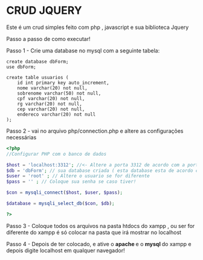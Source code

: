 # CRUD JQUERY

Este é um crud simples feito com php , javascript e sua biblioteca Jquery

Passo a passo de como executar!

Passo 1 - Crie uma database no mysql com a seguinte tabela:

~~~mysql
create database dbForm;
use dbForm;

create table usuarios (
    id int primary key auto_increment,
    nome varchar(20) not null,
    sobrenome varchar(50) not null,
    cpf varchar(20) not null,
    rg varchar(20) not null,
    cep varchar(20) not null,
    endereco varchar(20) not null
);
~~~

Passo 2 - vai no arquivo php/connection.php e altere as configurações necessárias

~~~php
<?php 
//Configurar PHP com o banco de dados

$host = 'localhost:3312'; //<- Altere a porta 3312 de acordo com a porta do seu banco de dados
$db = 'dbForm'; // sua database criada ( esta database esta de acordo com o codigo do passo 1)
$user = 'root' ; // Altere o usuario se for diferente
$pass = '' ; // Coloque sua senha se caso tiver!

$con = mysqli_connect($host, $user, $pass);

$database = mysqli_select_db($con, $db);

?>
~~~

Passo 3 - Coloque todos os arquivos na pasta htdocs do xampp , ou ser for diferente do xampp é só colocar na pasta que irá mostrar no localhost

Passo 4 - Depois de ter colocado, e ative o <b> apache </b> e o <b> mysql </b> do xampp e depois digite localhost em qualquer navegador!
